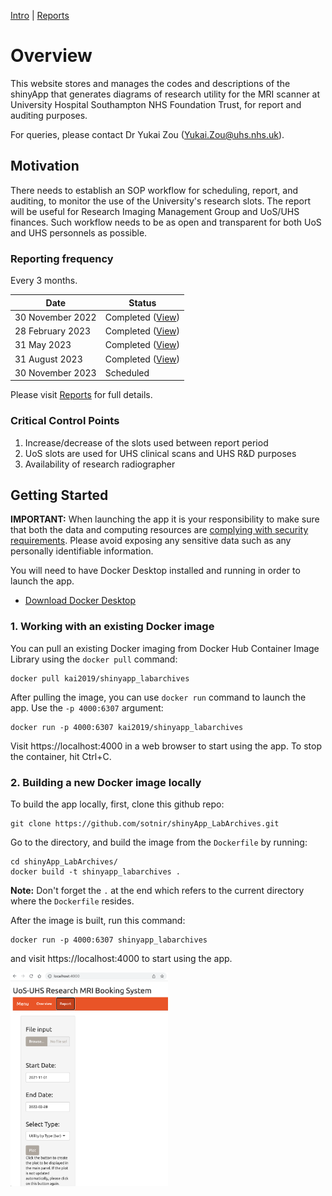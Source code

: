 [Intro](intro.md) | [Reports](reports.md)

# Overview

This website stores and manages the codes and descriptions of the shinyApp that generates diagrams of research utility for the MRI scanner at University Hospital Southampton NHS Foundation Trust, for report and auditing purposes.

For queries, please contact Dr Yukai Zou ([Yukai.Zou@uhs.nhs.uk](mailto:Yukai.Zou@uhs.nhs.uk)).

## Motivation

There needs to establish an SOP workflow for scheduling, report, and auditing, to monitor the use of the University's research slots. The report will be useful for Research Imaging Management Group and UoS/UHS finances. Such workflow needs to be as open and transparent for both UoS and UHS personnels as possible.

### Reporting frequency

Every 3 months.

| Date             | Status                                         |
| ---------------- | ---------------------------------------------- |
| 30 November 2022 | Completed ([View](reports/report-2022-12.pdf)) |
| 28 February 2023 | Completed ([View](reports/report-2023-02.pdf)) |
| 31 May 2023      | Completed ([View](reports/report-2023-05.pdf)) |
| 31 August 2023   | Completed ([View](reports/report-2023-08.pdf)) |
| 30 November 2023 | Scheduled                                      |

Please visit [Reports](reports.md) for full details.

### Critical Control Points

1.  Increase/decrease of the slots used between report period
2.  UoS slots are used for UHS clinical scans and UHS R&D purposes
3.  Availability of research radiographer

## Getting Started

**IMPORTANT:** When launching the app it is your responsibility to make sure that both the data and computing resources are [complying with security requirements](https://mastering-shiny.org/scaling-security.html). Please avoid exposing any sensitive data such as any personally identifiable information.

You will need to have Docker Desktop installed and running in order to launch the app.

- [Download Docker Desktop](https://www.docker.com/products/docker-desktop/)

### 1. Working with an existing Docker image

You can pull an existing Docker imaging from Docker Hub Container Image Library using the `docker pull` command:

```
docker pull kai2019/shinyapp_labarchives
```

After pulling the image, you can use `docker run` command to launch the app. Use the `-p 4000:6307` argument:

```
docker run -p 4000:6307 kai2019/shinyapp_labarchives
```

Visit https://localhost:4000 in a web browser to start using the app. To stop the container, hit Ctrl+C.

### 2. Building a new Docker image locally

To build the app locally, first, clone this github repo:

```
git clone https://github.com/sotnir/shinyApp_LabArchives.git
```

Go to the directory, and build the image from the `Dockerfile` by running:

```
cd shinyApp_LabArchives/
docker build -t shinyapp_labarchives .
```

**Note:** Don't forget the `.` at the end which refers to the current directory where the `Dockerfile` resides.

After the image is built, run this command:

```
docker run -p 4000:6307 shinyapp_labarchives
```

and visit https://localhost:4000 to start using the app.

<img src="img/app-overview-gui.png" alt="Overview" width="50%"/>
